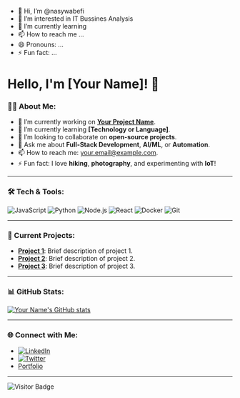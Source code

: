 - 👋 Hi, I’m @nasywabefi
- 👀 I’m interested in IT Bussines Analysis
- 🌱 I’m currently learning 
- 📫 How to reach me ...
- 😄 Pronouns: ...
- ⚡ Fun fact: ...

# Hello, I'm [Your Name]! 👋

### 👨‍💻 About Me:
- 🔭 I’m currently working on **[Your Project Name](#)**.
- 🌱 I’m currently learning **[Technology or Language]**.
- 👯 I’m looking to collaborate on **open-source projects**.
- 💬 Ask me about **Full-Stack Development**, **AI/ML**, or **Automation**.
- 📫 How to reach me: [your.email@example.com](mailto:your.email@example.com).
- ⚡ Fun fact: I love **hiking**, **photography**, and experimenting with **IoT**!

---

### 🛠️ Tech & Tools:
![JavaScript](https://img.shields.io/badge/-JavaScript-black?style=flat-square&logo=javascript)
![Python](https://img.shields.io/badge/-Python-blue?style=flat-square&logo=python)
![Node.js](https://img.shields.io/badge/-Node.js-green?style=flat-square&logo=node.js)
![React](https://img.shields.io/badge/-React-blue?style=flat-square&logo=react)
![Docker](https://img.shields.io/badge/-Docker-blue?style=flat-square&logo=docker)
![Git](https://img.shields.io/badge/-Git-black?style=flat-square&logo=git)

---

### 🚀 Current Projects:
- **[Project 1](https://github.com/username/project1)**: Brief description of project 1.
- **[Project 2](https://github.com/username/project2)**: Brief description of project 2.
- **[Project 3](https://github.com/username/project3)**: Brief description of project 3.

---

### 📊 GitHub Stats:
[![Your Name's GitHub stats](https://github-readme-stats.vercel.app/api?username=yourusername&show_icons=true&theme=radical)](https://github.com/yourusername)

---

### 🌐 Connect with Me:
- [![LinkedIn](https://img.shields.io/badge/LinkedIn-blue?style=flat-square&logo=linkedin)](https://www.linkedin.com/in/yourusername/)
- [![Twitter](https://img.shields.io/badge/Twitter-blue?style=flat-square&logo=twitter)](https://twitter.com/yourusername)
- [Portfolio](https://yourportfolio.com)

---

![Visitor Badge](https://visitor-badge.laobi.icu/badge?page_id=yourusername)

<!---
nasywabefi/nasywabefi is a ✨ special ✨ repository because its `README.md` (this file) appears on your GitHub profile.
You can click the Preview link to take a look at your changes.
--->
